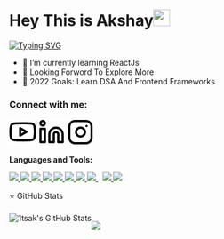 
# Hey This is Akshay<img src="https://raw.githubusercontent.com/MartinHeinz/MartinHeinz/master/wave.gif" height="30px" width="30px">

[![Typing SVG](https://readme-typing-svg.herokuapp.com?font=Fira+Code&pause=1000&width=435&lines=C%2B%2B+Programmer;Web+Developer;I+Develop+Android+Apps;Love+To+Explore+New+Things+)](https://git.io/typing-svg)

- 🌱 I’m currently learning ReactJs
- 👯 Looking Forword To Explore More
- 🥅 2022 Goals: Learn DSA And Frontend Frameworks

### Connect with me:

[![website](youtube-light.svg)](https://youtube.com/AKBROS#gh-light-mode-only)
[![website](linkedin-light.svg)](https://www.linkedin.com/in/akshay-jha-a95486238/)
[![website](instagram-light.svg)](https://www.instagram.com/overlord.akshay/)


**Languages and Tools:**  
<p align="left"> 
    <a href="https://www.java.com" target="_blank"> <img src="https://img.icons8.com/color/32/000000/java-coffee-cup-logo.png"/> </a>
    <a href="https://developer.mozilla.org/en-US/docs/Web/JavaScript" target="_blank"> <img src="https://img.icons8.com/color/32/000000/javascript.png"/> </a> 
    <a href="https://php.net" target="_blank"> <img src="https://img.icons8.com/cute-clipart/32/android.png"/> </a>
    <a href="https://www.w3.org/html/" target="_blank"> <img src="https://img.icons8.com/color/32/000000/html-5.png"/> </a> 
    <a href="https://www.w3schools.com/css/" target="_blank"> <img src="https://img.icons8.com/color/32/000000/css3.png"/> </a> 
    <a href="https://getbootstrap.com" target="_blank"> <img src="https://img.icons8.com/color/32/000000/bootstrap.png"/> </a> 
    <a href="https://www.python.org" target="_blank"> <img src="https://img.icons8.com/color/32/000000/python.png"/> </a> 
    <a style="padding-right:8px;" href="https://www.mysql.com/" target="_blank"> <img src="https://img.icons8.com/fluent/32/000000/mysql-logo.png"/> </a>
    <a href="https://git-scm.com/" target="_blank"> <img src="https://img.icons8.com/color/32/000000/git.png"/> </a>
    <a href="https://cplusplus.com" target="_blank"> <img src="https://img.icons8.com/color/32/000000/c-plus-plus-logo.png"/> </a>

    
  
</p> 


  <summary>⭐ GitHub Stats</summary>
  <br>

  <img align="left" alt="1tsak's GitHub Stats" src="https://github-readme-stats.vercel.app/api?username=hey-ak&show_icons=true&hide_border=false&title_color=f5054d&icon_color=32a842&bg_color=cffaf8&text_color=000&border_color=0c1a25" />

[youtube]: https://youtube.com/AKBROS
[instagram]: https://instagram.com/overlord.akshay
[linkedin]: https://www.linkedin.com/in/akshay-jha-a95486238/

![](https://hit.yhype.me/github/profile?user_id=42407874)



